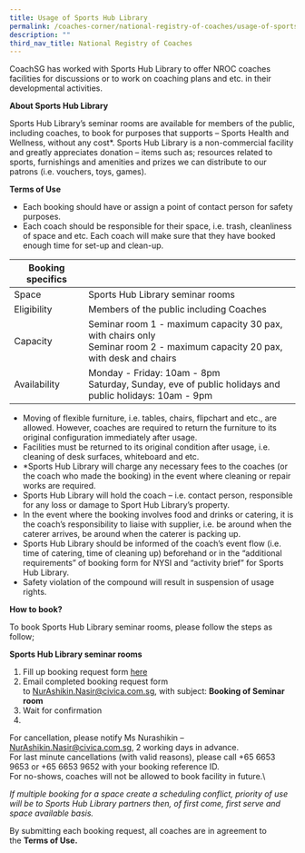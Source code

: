 ```yaml
---
title: Usage of Sports Hub Library
permalink: /coaches-corner/national-registry-of-coaches/usage-of-sports-hub-library/
description: ""
third_nav_title: National Registry of Coaches
---
```

CoachSG has worked with Sports Hub Library to offer NROC coaches facilities for discussions or to work on coaching plans and etc. in their developmental activities.

**About Sports Hub Library**

Sports Hub Library’s seminar rooms are available for members of the public, including coaches, to book for purposes that supports – Sports Health and Wellness, without any cost\*. Sports Hub Library is a non-commercial facility and greatly appreciates donation – items such as; resources related to sports, furnishings and amenities and prizes we can distribute to our patrons (i.e. vouchers, toys, games).

**Terms of Use**
*   Each booking should have or assign a point of contact person for safety purposes.
*   Each coach should be responsible for their space, i.e. trash, cleanliness of space and etc. Each coach will make sure that they have booked enough time for set-up and clean-up.


|**Booking specifics**| |
| -------- | -------- | 
| Space | Sports Hub Library seminar rooms  | 
| Eligibility | Members of the public including Coaches  | 
| Capacity | Seminar room 1 - maximum capacity 30 pax, with chairs only<br>Seminar room 2 - maximum capacity 20 pax, with desk and chairs  | 
| Availability | Monday - Friday: 10am - 8pm<br>Saturday, Sunday, eve of public holidays and public holidays: 10am - 9pm  |

*   Moving of flexible furniture, i.e. tables, chairs, flipchart and etc., are allowed. However, coaches are required to return the furniture to its original configuration immediately after usage.
*   Facilities must be returned to its original condition after usage, i.e. cleaning of desk surfaces, whiteboard and etc.
*   \*Sports Hub Library will charge any necessary fees to the coaches (or the coach who made the booking) in the event where cleaning or repair works are required.
*   Sports Hub Library will hold the coach – i.e. contact person, responsible for any loss or damage to Sport Hub Library’s property.
*   In the event where the booking involves food and drinks or catering, it is the coach’s responsibility to liaise with supplier, i.e. be around when the caterer arrives, be around when the caterer is packing up.
*   Sports Hub Library should be informed of the coach’s event flow (i.e. time of catering, time of cleaning up) beforehand or in the “additional requirements” of booking form for NYSI and “activity brief” for Sports Hub Library.
*   Safety violation of the compound will result in suspension of usage rights.

**How to book?**

To book Sports Hub Library seminar rooms, please follow the steps as follow;

**Sports Hub Library seminar rooms**

1. Fill up booking request form [here](https://www.sportsingapore.gov.sg/-/media/SSC/Corporate/Files/Athletes-and-Coaches/For-Coaches/National-Registry-of-Coaches/Usage-of-Sports-Hub-Library/Event-Planner-Revise-(1).ashx?la=en&hash=1544BA01E35E7A1393CED526A7324BDA09C1A207)
2. Email completed booking request form to [NurAshikin.Nasir@civica.com.sg](mailto:NurAshikin.Nasir@civica.com.sg), with subject: **Booking of Seminar room**
3. Wait for confirmation
4. 	
For cancellation, please notify Ms Nurashikin – [NurAshikin.Nasir@civica.com.sg](mailto:NurAshikin.Nasir@civica.com.sg), 2 working days in advance.<br>For last minute cancellations (with valid reasons), please call +65 6653 9653 or +65 6653 9652 with your booking reference ID.<Br>For no-shows, coaches will not be allowed to book facility in future.\

*If multiple booking for a space create a scheduling conflict, priority of use will be to Sports Hub Library partners then, of first come, first serve and space available basis.*

By submitting each booking request, all coaches are in agreement to the **Terms of Use.**


